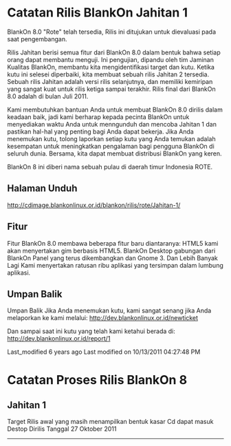 # Catatan Rilis BlankOn Jahitan 1

BlankOn 8.0 "Rote" telah tersedia, Rilis ini ditujukan untuk dievaluasi pada saat pengembangan.

Rilis Jahitan berisi semua fitur dari BlankOn 8.0 dalam bentuk bahwa setiap orang dapat membantu menguji. Ini pengujian, dipandu oleh tim Jaminan Kualitas BlankOn, membantu kita mengidentifikasi target dan kutu. Ketika kutu ini selesei diperbaiki, kita membuat sebuah rilis Jahitan 2 tersedia. Sebuah rilis Jahitan adalah versi rilis selanjutnya, dan memiliki kemiripan yang sangat kuat untuk rilis ketiga sampai terakhir. Rilis final dari BlankOn 8.0 adalah di bulan Juli 2011.

Kami membutuhkan bantuan Anda untuk membuat BlankOn 8.0 dirilis dalam keadaan baik, jadi kami berharap kepada pecinta BlankOn untuk menyediakan waktu Anda
untuk menngunduh dan mencoba Jahitan 1 dan pastikan hal-hal yang penting bagi Anda dapat bekerja. Jika Anda menemukan kutu, tolong laporkan setiap kutu yang
Anda temukan adalah kesempatan untuk meningkatkan pengalaman bagi pengguna BlankOn di seluruh dunia. Bersama, kita dapat membuat distribusi BlankOn yang
keren.

BlankOn 8 ini diberi nama sebuah pulau di daerah timur Indonesia ROTE.

## Halaman Unduh
​http://cdimage.blankonlinux.or.id/blankon/rilis/rote/Jahitan-1/

## Fitur
Fitur BlankOn 8.0 membawa beberapa fitur baru diantaranya:
HTML5 kami akan menyertakan gim berbasis HTML5. BlankOn Desktop gabungan dari BlankOn Panel yang terus dikembangkan dan Gnome 3. Dan Lebih Banyak Lagi Kami menyertakan ratusan ribu aplikasi yang tersimpan dalam lumbung aplikasi.

## Umpan Balik
Umpan Balik Jika Anda menemukan kutu, kami sangat senang jika Anda melaporkan ke kami melalui:
​http://dev.blankonlinux.or.id/newticket

Dan sampai saat ini kutu yang telah kami ketahui berada di:
​http://dev.blankonlinux.or.id/report/1

Last_modified 6 years ago Last modified on 10/13/2011 04:27:48 PM

# Catatan Proses Rilis BlankOn 8
## Jahitan 1
Target Rilis awal yang masih menampilkan bentuk kasar Cd dapat masuk Destop
Dirilis Tanggal 27 Oktober 2011



---
 



